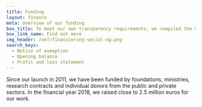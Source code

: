 ```yaml
---
title: Funding
layout: finance
meta: Overview of our funding
box_title: To meet our own transparency requirements, we compiled the most important transparency information
box_link_name: Find out more
img_header: /okf/finanzierung-social-og.png
search_keys:
  - Notice of exemption
  - Opening balance
  - Profit and loss statement
---
```


Since our launch in 2011, we have been funded by foundations, ministries, research contracts and individual donors from the public and private sectors. In the financial year 2018, we raised close to 2.5 million euros for our work.
